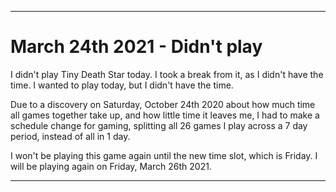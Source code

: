   
***

# March 24th 2021 - Didn't play

I didn't play Tiny Death Star today. I took a break from it, as I didn't have the time. I wanted to play today, but I didn't have the time.

Due to a discovery on Saturday, October 24th 2020 about how much time all games together take up, and how little time it leaves me, I had to make a schedule change for gaming, splitting all 26 games I play across a 7 day period, instead of all in 1 day.

I won't be playing this game again until the new time slot, which is Friday. I will be playing again on Friday, March 26th 2021.

***

